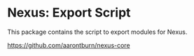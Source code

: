 # Nexus: Export Script
This package contains the script to export modules for Nexus.

https://github.com/aarontburn/nexus-core
